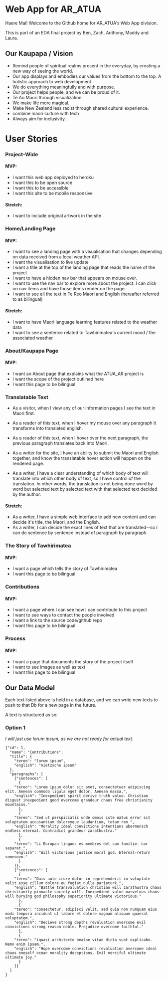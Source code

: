 # Web App for AR_ATUA

Haere Mai! Welcome to the Github home for AR_ATUA's Web App division.

This is part of an EDA final project by Ben, Zach, Anthony, Maddy and Laura.

## Our Kaupapa / Vision
- Remind people of spiritual realms present in the everyday, by creating a new way of seeing the world.
- Our app displays and embodies our values from the bottom to the top.  A holistic approach to web development.
- We do everything meaningfully and with purpose.
- Our project helps people, and we can be proud of it.
- Te Ao Māori through visualization.
- We make life more magical.
- Make New Zealand less racist through shared cultural experience.
- combine maori culture with tech
- Always aim for inclusivity.


# User Stories

### Project-Wide

#### MVP:
* I want this web app deployed to heroku
* I want this to be open source
* I want this to be accessible
* I want this site to be mobile responsive

#### Stretch:
* I want to include original artwork in the site

### Home/Landing Page

#### MVP:
* I want to see a landing page with a visualisation that changes depending on data received from a local weather API.
* I want the visualisation to live update
* I want a title at the top of the landing page that reads the name of the project
* I want to have a hidden nav bar that appears on mouse over.
* I want to use the nav bar to explore more about the project: I can click on nav items and have those items render on the page.
* I want to see all the text in Te Reo Maori and English (hereafter referred to as bilingual)

#### Stretch:
* I want to have Maori language learning features related to the weather data
* I want to see a sentence related to Tawhirimatea's current mood / the associated weather

### About/Kaupapa Page

#### MVP:
* I want an About page that explains what the ATUA_AR project is
* I want the scope of the project outlined here
* I want this page to be bilingual

### Translatable Text

* As a visitor, when I view any of our information pages I see the text in Maori first.
* As a reader of this text, when I hover my mouse over any paragraph it transforms into translated english.
* As a reader of this text, when I hover over the next paragraph, the previous paragraph translates back into Maori.

* As a writer for the site, I have an ability to submit the Maori and English together, and know the translatable hover action will happen on the rendered page.
* As a writer, I have a clear understanding of which body of text will translate into which other body of text, so I have control of the translation.  In other words, the translation is not being done word by word but selected text by selected text with that selected text decided by the author.

#### Stretch:
* As a writer, I have a simple web interface to add new content and can decide it's title, the Maori, and the English.
* As a writer, I can decide the exact lines of text that are translated--so I can do sentence by sentence instead of paragraph by paragraph.
 
### The Story of Tawhirimatea

#### MVP:
* I want a page which tells the story of Tawhirimatea
* I want this page to be bilingual


### Contributions

#### MVP:
* I want a page where I can see how I can contribute to this project
* I want to see ways to contact the people involved
* I want a link to the source code/github repo
* I want this page to be bilingual  

### Process

#### MVP:
* I want a page that documents the story of the project itself
* I want to see images as well as text
* I want this page to be bilingual

## Our Data Model

Each text listed above is held in a database, and we can write new texts to push to that Db for a new page in the future.  

A text is structured as so:

### Option 1
_I will just use lorum ipsum, as we are not ready for actual text._
```
{"id": 1,
  "name": "Contributions",
  "title": {
    "tereo": "lorum ipsum",
    "english": "nietzsche ipsum"
  },
  "paragraphs": [
    {"sentences": [
      {
	"tereo": "Lorem ipsum dolor sit amet, consectetuer adipiscing elit. Aenean commodo ligula eget dolor. Aenean massa.",
	"english": "Inexpedient spirit derive truth value. Christian disgust inexpedient good overcome grandeur chaos free christianity mountains."
      },
      {
	"tereo": "Sed ut perspiciatis unde omnis iste natus error sit voluptatem accusantium doloremque laudantium, totam rem ",
	"english": "Morality ideal convictions intentions ubermensch endless eternal. Contradict grandeur zarathustra."
      },
      {
	"tereo": "Li Europan lingues es membres del sam familie. Lor separat.",
	"english": "Will victorious justice moral god. Eternal-return somesoem."
      }
    ]},
    {"sentences": [
      {
	"tereo": "Duis aute irure dolor in reprehenderit in voluptate velit esse cillum dolore eu fugiat nulla pariaturk.",
	"english": "Battle transvaluation christian will zarathustra chaos christianity pinnacle society will. Inexpedient value marvelous chaos will burying god philosophy superiority ultimate victorious."
      },
      {
	"tereo": "consectetur, adipisci velit, sed quia non numquam eius modi tempora incidunt ut labore et dolore magnam aliquam quaerat voluptatem.",
	"english": "Decieve strong depths revaluation overcome evil convictions strong reason noble. Prejudice overcome faithful."
      },
      {
	"tereo": "iquasi architecto beatae vitae dicta sunt explicabo. Nemo enim ipsam.",
	"english": "Hope overcome convictions revaluation overcome ideal chaos oneself ocean morality deceptions. Evil merciful ultimate ultimate joy."
      }
    ]}
  ]
}

```       
     
 
